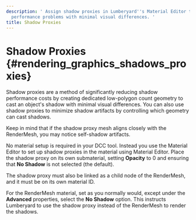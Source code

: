 ```yaml
---
description: ' Assign shadow proxies in Lumberyard''s Material Editor to reduce shadow
  performance problems with minimal visual differences. '
title: Shadow Proxies
---
```

# Shadow Proxies {#rendering_graphics_shadows_proxies}

Shadow proxies are a method of significantly reducing shadow performance costs by creating dedicated low\-polygon count geometry to cast an object's shadow with minimal visual differences\. You can also use shadow proxies to minimize shadow artifacts by controlling which geometry can cast shadows\.

Keep in mind that if the shadow proxy mesh aligns closely with the RenderMesh, you may notice self\-shadow artifacts\.

No material setup is required in your DCC tool\. Instead you use the Material Editor to set up shadow proxies in the material using Material Editor\. Place the shadow proxy on its own submaterial, setting **Opacity** to 0 and ensuring that **No Shadow** is not selected \(the default\)\.

The shadow proxy must also be linked as a child node of the RenderMesh, and it must be on its own material ID\.

For the RenderMesh material, set as you normally would, except under the **Advanced** properties, select the **No Shadow** option\. This instructs Lumberyard to use the shadow proxy instead of the RenderMesh to render the shadows\.